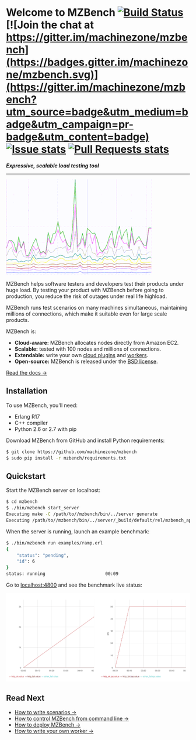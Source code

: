 # Welcome to MZBench [![Build Status](https://travis-ci.org/machinezone/mzbench.svg?branch=master)](https://travis-ci.org/machinezone/mzbench) [![Join the chat at https://gitter.im/machinezone/mzbench](https://badges.gitter.im/machinezone/mzbench.svg)](https://gitter.im/machinezone/mzbench?utm_source=badge&utm_medium=badge&utm_campaign=pr-badge&utm_content=badge) [![Issue stats](http://issuestats.com/github/machinezone/mzbench/badge/issue?style=flat-square)](http://issuestats.com/github/machinezone/mzbench) [![Pull Requests stats](http://issuestats.com/github/machinezone/mzbench/badge/pr?style=flat-square)](http://issuestats.com/github/machinezone/mzbench)

***Expressive, scalable load testing tool***

---

![Graphs](doc/images/graphs.gif)

MZBench helps software testers and developers test their products under huge load. By testing your product with MZBench before going to production, you reduce the risk of outages under real life highload. 

MZBench runs test scenarios on many machines simultaneous, maintaining millions of connections, which make it suitable even for large scale products.

MZBench is:

 - **Cloud-aware:** MZBench allocates nodes directly from Amazon EC2. 
 - **Scalable:** tested with 100 nodes and millions of connections.
 - **Extendable:** write your own [cloud plugins](doc/cloud_plugins.md#how-to-write-a-cloud-plugin) and [workers](doc/workers.md#how-to-write-a-worker). 
 - **Open-source:** MZBench is released under the [BSD license](https://github.com/machinezone/mzbench/blob/master/LICENSE).

[Read the docs →](https://machinezone.github.io/mzbench)


## Installation

To use MZBench, you'll need:

 - Erlang R17
 - C++ compiler
 - Python 2.6 or 2.7 with pip

Download MZBench from GitHub and install Python requirements:

```bash
$ git clone https://github.com/machinezone/mzbench
$ sudo pip install -r mzbench/requirements.txt 
```

## Quickstart

Start the MZBench server on localhost:

```bash
$ cd mzbench
$ ./bin/mzbench start_server
Executing make -C /path/to//mzbench/bin/../server generate
Executing /path/to//mzbench/bin/../server/_build/default/rel/mzbench_api/bin/mzbench_api start
```

When the server is running, launch an example benchmark:

```bash
$ ./bin/mzbench run examples/ramp.erl
{
    "status": "pending", 
    "id": 6
}
status: running                       00:09
```

Go to [localhost:4800](http://localhost:4800) and see the benchmark live status:

![Test Benchmark](doc/images/test_benchmark.png)


## Read Next

 - [How to write scenarios →](doc/scenarios/spec.md)
 - [How to control MZBench from command line →](doc/cli.md)
 - [How to deploy MZBench →](doc/deployment.md)
 - [How to write your own worker →](doc/workers.md#how-to-write-a-worker)

